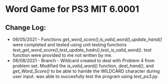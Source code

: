 # Word Game for PS3 MIT 6.0001
## Change Log: 
* 06/05/2021 -  Functions *get_word_score()*,*is_valid_word()*,*update_hand()* were completed and tested using unit testing functions *test_get_word_score()*,*test_update_hadn()*,*test_is_valid_word()*. test function were provided to me not written by me. 
* 06/08/2021 - Branch - Wildcard created to deal with Problem 4 from problem set. Modified the *is_valid_word()* function, *deal_hand()*, and *get_Word_Score()* to be able to hanlde the WILDCARD character during user input. was able to succesfully test the program using *test_ps3.py*. 
